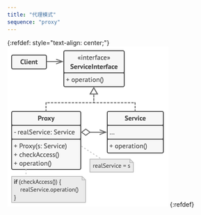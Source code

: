 ```yaml
---
title: "代理模式"
sequence: "proxy"
---
```


{:refdef: style="text-align: center;"}
![](/assets/images/design-pattern/diagrams/proxy-structure.png)
{:refdef}
